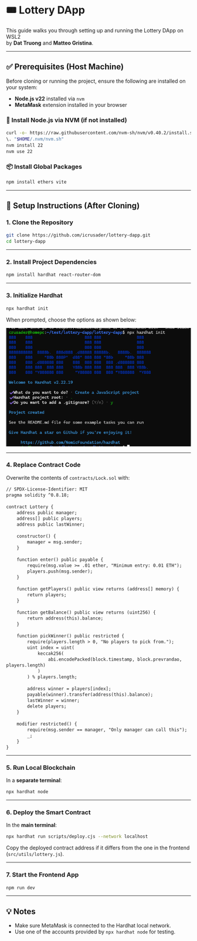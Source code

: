 # 🎟️ Lottery DApp

This guide walks you through setting up and running the Lottery DApp on WSL2  
by **Dat Truong** and **Matteo Gristina**.

---

## ✅ Prerequisites (Host Machine)

Before cloning or running the project, ensure the following are installed on your system:

- **Node.js v22** installed via `nvm`
- **MetaMask** extension installed in your browser

### 🔧 Install Node.js via NVM (if not installed)

```bash
curl -o- https://raw.githubusercontent.com/nvm-sh/nvm/v0.40.2/install.sh | bash
\. "$HOME/.nvm/nvm.sh"
nvm install 22
nvm use 22
```

### 📦 Install Global Packages

```bash
npm install ethers vite
```

---

## 🚀 Setup Instructions (After Cloning)

### 1. Clone the Repository

```bash
git clone https://github.com/icrusader/lottery-dapp.git
cd lottery-dapp
```

---

### 2. Install Project Dependencies

```bash
npm install hardhat react-router-dom
```

---

### 3. Initialize Hardhat

```bash
npx hardhat init
```

When prompted, choose the options as shown below:

![Hardhat Init Prompt](./assets/image.png)

---

### 4. Replace Contract Code

Overwrite the contents of `contracts/Lock.sol` with:

```solidity
// SPDX-License-Identifier: MIT
pragma solidity ^0.8.18;

contract Lottery {
    address public manager;
    address[] public players;
    address public lastWinner;

    constructor() {
        manager = msg.sender;
    }

    function enter() public payable {
        require(msg.value >= .01 ether, "Minimum entry: 0.01 ETH");
        players.push(msg.sender);
    }

    function getPlayers() public view returns (address[] memory) {
        return players;
    }

    function getBalance() public view returns (uint256) {
        return address(this).balance;
    }

    function pickWinner() public restricted {
        require(players.length > 0, "No players to pick from.");
        uint index = uint(
            keccak256(
                abi.encodePacked(block.timestamp, block.prevrandao, players.length)
            )
        ) % players.length;

        address winner = players[index];
        payable(winner).transfer(address(this).balance);
        lastWinner = winner;
        delete players;
    }

    modifier restricted() {
        require(msg.sender == manager, "Only manager can call this");
        _;
    }
}
```

---

### 5. Run Local Blockchain

In a **separate terminal**:

```bash
npx hardhat node
```

---

### 6. Deploy the Smart Contract

In the **main terminal**:

```bash
npx hardhat run scripts/deploy.cjs --network localhost
```

Copy the deployed contract address if it differs from the one in the frontend  
(`src/utils/lottery.js`).

---

### 7. Start the Frontend App

```bash
npm run dev
```

---

## 💡 Notes

- Make sure MetaMask is connected to the Hardhat local network.
- Use one of the accounts provided by `npx hardhat node` for testing.

